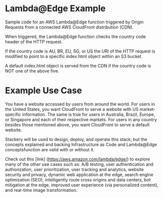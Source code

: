 # Lambda@Edge Example

Sample code for an AWS Lambda@Edge function triggered by Origin Requests from a connected AWS CloudFront distribution (CDN).

When triggered, the Lambda@Edge function checks the country code header of the HTTP request.

If the country code is AU, BR, EU, SG, or US the URI of the HTTP request is modified to point to a specific index.html object within an S3 bucket.

A default index.html object is served from the CDN if the country code is NOT one of the above five.

# Example Use Case
You have a website accessed by users from around the world. For users in the United States, you want CloudFront to serve a website with US market-specific information. The same is true for users in Australia, Brazil, Europe, or Singapore and each of their respective markets. For users in any country besides those mentioned above, you want CloudFront to serve a default website.

Stackery will be used to design, deploy, and operate this stack; but the concepts explained and backing Infrastructure as Code and Lambda@Edge conceptsfunction are valid with or without it.

Check out this [link] (https://aws.amazon.com/lambda/edge/) to explore many of the other use cases such as: A/B testing, user authentication and authorization, user prioritization, user tracking and analytics, website security and privacy, dynamic web application at the edge, search engine optimization (SEO), intelligently route cross origins and data centers, bot mitigation at the edge, improved user experience (via personalized content), and real-time image transformation.
